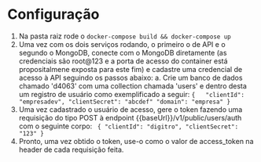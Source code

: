 
# Configuração

1. Na pasta raiz rode o `docker-compose build && docker-compose up`
2. Uma vez com os dois serviços rodando, o primeiro o de API e o segundo o MongoDB, conecte com o MongoDB diretamente (as credenciais são root@123 e a porta de acesso do container está propositalmene exposta para este fim) e cadastre uma credencial de acesso à API seguindo os passos abaixo:
		a. Crie um banco de dados chamado 'd4063' com uma collection chamada 'users' e dentro desta um registro de usuário como exemplificado a seguir:
		`{  
            "clientId": "empresadev",
		    "clientSecret": "abcdef"
		    "domain": "empresa"
		}`
3. Uma vez cadastrado o usuário de acesso, gere o token fazendo uma requisição do tipo POST à endpoint {{baseUrl}}/v1/public/users/auth com o seguinte corpo:
    `
    {
        "clientId": "digitro",
        "clientSecret": "123"
    }`
4. Pronto, uma vez obtido o token, use-o como o valor de access_token na header de cada requisição feita.